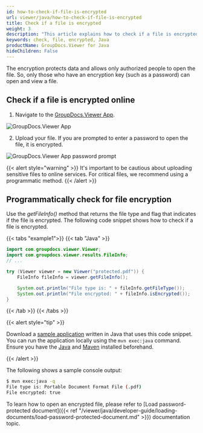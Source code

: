 ```yaml
---
id: how-to-check-if-file-is-encrypted
url: viewer/java/how-to-check-if-file-is-encrypted
title: Check if a file is encrypted
weight: 3
description: "This article explains how to check if a file is encrypted using Java with GroupDocs.Viewer for Java."
keywords: check, file, encrypted, Java
productName: GroupDocs.Viewer for Java
hideChildren: False
---
```


The encryption protects data and allows only authorized people to open the file. So, only those who have an encryption key (such as a password) can open and view a file.

## Check if a file is encrypted online

1. Navigate to the [GroupDocs.Viewer App](https://products.groupdocs.app/viewer/total). 

![GroupDocs.Viewer App](/viewer/java/images/developer-guide/retrieving-document-information/how-to-check-if-file-is-encrypted/viewe-app-upload-file.png)

2. Upload your file. If you are prompted to enter a password to open the file, it is encrypted.

![GroupDocs.Viewer App password prompt](/viewer/java/images/developer-guide/retrieving-document-information/how-to-check-if-file-is-encrypted/viewe-app-password-prompt.png)

{{< alert style="warning" >}}
It's important to be cautious about uploading sensitive files to online services. For critical files, we recommend using a programmatic method.
{{< /alert >}}

## Programmatically check for file encryption

Use the _getFileInfo()_ method that returns the file type and flag that indicates if the file is encrypted. The following code snippet shows how to check if a file is encrypted. 

{{< tabs "example1">}}
{{< tab "Java" >}}
```java
import com.groupdocs.viewer.Viewer;
import com.groupdocs.viewer.results.FileInfo;
// ...

try (Viewer viewer = new Viewer("protected.pdf")) {
    FileInfo fileInfo = viewer.getFileInfo();

    System.out.println("File type is: " + fileInfo.getFileType());
    System.out.println("File encrypted: " + fileInfo.isEncrypted());
}
```
{{< /tab >}}
{{< /tabs >}}

{{< alert style="tip" >}}

Download a [sample application](/viewer/java/sample-apps/developer-guide/retrieving-document-information/how-to-check-if-file-is-encrypted/how-to-check-if-file-is-encrypted.zip) written in Java that uses this code snippet. You can run the application locally using the `mvn exec:java` command. Ensure you have the [Java](https://www.oracle.com/java/technologies/downloads/) and [Maven](https://maven.apache.org/download.cgi) installed beforehand.

{{< /alert >}}

The following shows a sample console output:

```bash
$ mvn exec:java -q
File type is: Portable Document Format File (.pdf)
File encrypted: true
```
To learn how to open an encrypted file, please refer to [Load password-protected document]({{< ref "/viewer/java/developer-guide/loading-documents/load-password-protected-document.md" >}}) documentation topic.
